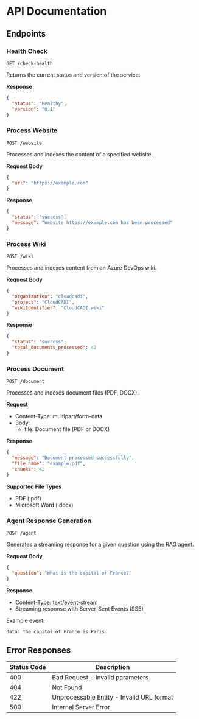 # API Documentation

## Endpoints

### Health Check

```http
GET /check-health
```

Returns the current status and version of the service.

**Response**

```json
{
  "status": "Healthy",
  "version": "0.1"
}
```

### Process Website

```http
POST /website
```

Processes and indexes the content of a specified website.

**Request Body**

```json
{
  "url": "https://example.com"
}
```

**Response**

```json
{
  "status": "success",
  "message": "Website https://example.com has been processed"
}
```

### Process Wiki

```http
POST /wiki
```

Processes and indexes content from an Azure DevOps wiki.

**Request Body**

```json
{
  "organization": "cloudcadi",
  "project": "CloudCADI",
  "wikiIdentifier": "CloudCADI.wiki"
}
```

**Response**

```json
{
  "status": "success",
  "total_documents_processed": 42
}
```

### Process Document

```http
POST /document
```

Processes and indexes document files (PDF, DOCX).

**Request**

- Content-Type: multipart/form-data
- Body:
  - file: Document file (PDF or DOCX)

**Response**

```json
{
  "message": "Document processed successfully",
  "file_name": "example.pdf",
  "chunks": 42
}
```

**Supported File Types**

- PDF (.pdf)
- Microsoft Word (.docx)

### Agent Response Generation

```http
POST /agent
```

Generates a streaming response for a given question using the RAG agent.

**Request Body**

```json
{
  "question": "What is the capital of France?"
}
```

**Response**

- Content-Type: text/event-stream
- Streaming response with Server-Sent Events (SSE)

Example event:

```text
data: The capital of France is Paris.
```

## Error Responses

| Status Code | Description                               |
| ----------- | ----------------------------------------- |
| 400         | Bad Request - Invalid parameters          |
| 404         | Not Found                                 |
| 422         | Unprocessable Entity - Invalid URL format |
| 500         | Internal Server Error                     |
